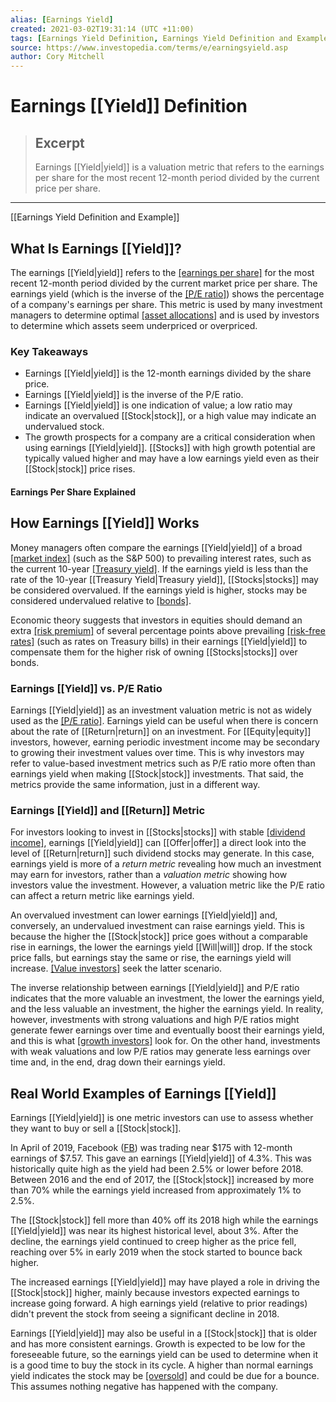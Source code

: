 ```yaml
---
alias: [Earnings Yield]
created: 2021-03-02T19:31:14 (UTC +11:00)
tags: [Earnings Yield Definition, Earnings Yield Definition and Example]
source: https://www.investopedia.com/terms/e/earningsyield.asp
author: Cory Mitchell
---
```


# Earnings [[Yield]] Definition

> ## Excerpt
> Earnings [[Yield|yield]] is a valuation metric that refers to the earnings per share for the most recent 12-month period divided by the current price per share.

---

[[Earnings Yield Definition and Example]]
## What Is Earnings [[Yield]]?

The earnings [[Yield|yield]] refers to the [[earnings per share]](https://www.investopedia.com/terms/e/eps.asp) for the most recent 12-month period divided by the current market price per share. The earnings yield (which is the inverse of the [[P/E ratio]](https://www.investopedia.com/terms/p/price-earningsratio.asp)) shows the percentage of a company's earnings per share. This metric is used by many investment managers to determine optimal [[asset allocations]](https://www.investopedia.com/terms/a/assetallocation.asp) and is used by investors to determine which assets seem underpriced or overpriced.

### Key Takeaways

-   Earnings [[Yield|yield]] is the 12-month earnings divided by the share price.
-   Earnings [[Yield|yield]] is the inverse of the P/E ratio.
-   Earnings [[Yield|yield]] is one indication of value; a low ratio may indicate an overvalued [[Stock|stock]], or a high value may indicate an undervalued stock.
-   The growth prospects for a company are a critical consideration when using earnings [[Yield|yield]]. [[Stocks]] with high growth potential are typically valued higher and may have a low earnings yield even as their [[Stock|stock]] price rises.

#### Earnings Per Share Explained

## How Earnings [[Yield]] Works

Money managers often compare the earnings [[Yield|yield]] of a broad [[market index]](https://www.investopedia.com/terms/m/marketindex.asp) (such as the S&P 500) to prevailing interest rates, such as the current 10-year [[Treasury yield]](https://www.investopedia.com/terms/t/treasury-yield.asp). If the earnings yield is less than the rate of the 10-year [[Treasury Yield|Treasury yield]], [[Stocks|stocks]] may be considered overvalued. If the earnings yield is higher, stocks may be considered undervalued relative to [[bonds]](https://www.investopedia.com/terms/b/bond.asp).

Economic theory suggests that investors in equities should demand an extra [[risk premium]](https://www.investopedia.com/terms/r/riskpremium.asp) of several percentage points above prevailing [[risk-free rates]](https://www.investopedia.com/terms/r/[[Risk|risk]]-freerate.asp) (such as rates on Treasury bills) in their earnings [[Yield|yield]] to compensate them for the higher risk of owning [[Stocks|stocks]] over bonds.

### Earnings [[Yield]] vs. P/E Ratio

Earnings [[Yield|yield]] as an investment valuation metric is not as widely used as the [[P/E ratio]](https://www.investopedia.com/terms/p/price-earningsratio.asp). Earnings yield can be useful when there is concern about the rate of [[Return|return]] on an investment. For [[Equity|equity]] investors, however, earning periodic investment income may be secondary to growing their investment values over time. This is why investors may refer to value-based investment metrics such as P/E ratio more often than earnings yield when making [[Stock|stock]] investments. That said, the metrics provide the same information, just in a different way.

### Earnings [[Yield]] and [[Return]] Metric

For investors looking to invest in [[Stocks|stocks]] with stable [[dividend income]](https://www.investopedia.com/terms/d/dividend.asp), earnings [[Yield|yield]] can [[Offer|offer]] a direct look into the level of [[Return|return]] such dividend stocks may generate. In this case, earnings yield is more of a _return metric_ revealing how much an investment may earn for investors, rather than a _valuation metric_ showing how investors value the investment. However, a valuation metric like the P/E ratio can affect a return metric like earnings yield.

An overvalued investment can lower earnings [[Yield|yield]] and, conversely, an undervalued investment can raise earnings yield. This is because the higher the [[Stock|stock]] price goes without a comparable rise in earnings, the lower the earnings yield [[Will|will]] drop. If the stock price falls, but earnings stay the same or rise, the earnings yield will increase. [[Value investors]](https://www.investopedia.com/terms/v/valueinvesting.asp) seek the latter scenario.

The inverse relationship between earnings [[Yield|yield]] and P/E ratio indicates that the more valuable an investment, the lower the earnings yield, and the less valuable an investment, the higher the earnings yield. In reality, however, investments with strong valuations and high P/E ratios might generate fewer earnings over time and eventually boost their earnings yield, and this is what [[growth investors]](https://www.investopedia.com/terms/g/growthinvesting.asp) look for. On the other hand, investments with weak valuations and low P/E ratios may generate less earnings over time and, in the end, drag down their earnings yield.

## Real World Examples of Earnings [[Yield]]

Earnings [[Yield|yield]] is one metric investors can use to assess whether they want to buy or sell a [[Stock|stock]].

In April of 2019, Facebook ([FB](https://www.investopedia.com/markets/[[Quote|quote]]?tvwidgetsymbol=fb)) was trading near $175 with 12-month earnings of $7.57. This gave an earnings [[Yield|yield]] of 4.3%. This was historically quite high as the yield had been 2.5% or lower before 2018. Between 2016 and the end of 2017, the [[Stock|stock]] increased by more than 70% while the earnings yield increased from approximately 1% to 2.5%.

The [[Stock|stock]] fell more than 40% off its 2018 high while the earnings [[Yield|yield]] was near its highest historical level, about 3%. After the decline, the earnings yield continued to creep higher as the price fell, reaching over 5% in early 2019 when the stock started to bounce back higher.

The increased earnings [[Yield|yield]] may have played a role in driving the [[Stock|stock]] higher, mainly because investors expected earnings to increase going forward. A high earnings yield (relative to prior readings) didn't prevent the stock from seeing a significant decline in 2018.

Earnings [[Yield|yield]] may also be useful in a [[Stock|stock]] that is older and has more consistent earnings. Growth is expected to be low for the foreseeable future, so the earnings yield can be used to determine when it is a good time to buy the stock in its cycle. A higher than normal earnings yield indicates the stock may be [[oversold]](https://www.investopedia.com/terms/o/oversold.asp) and could be due for a bounce. This assumes nothing negative has happened with the company.
